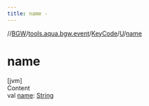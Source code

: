 ```yaml
---
title: name -
---
```

//[BGW](../../../../index.md)/[tools.aqua.bgw.event](../../index.md)/[KeyCode](../index.md)/[U](index.md)/[name](name.md)



# name  
[jvm]  
Content  
val [name](name.md): [String](https://kotlinlang.org/api/latest/jvm/stdlib/kotlin/-string/index.html)  



